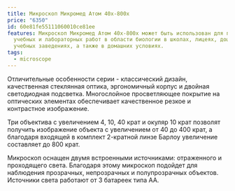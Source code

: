 ```yaml
---
title: Микроскоп Микромед Атом 40x-800x
price: "6350"
id: 60e81fe55111060010ce81ee
features: Микроскоп Микромед Атом 40x-800x может быть использован для проведения
  учебных и лабораторных работ в области биологии в школах, лицеях, дошкольных
  учебных заведениях, а также в домашних условиях.
tags:
  - microscope
---
```

Отличительные особенности серии - классический дизайн, качественная стеклянная оптика, эргономичный корпус и двойная светодиодная подсветка. Многослойное просветляющее покрытие на оптических элементах обеспечивает качественное резкое и контрастное изображение. 

Три объектива с увеличением 4, 10, 40 крат и окуляр 10 крат позволят получить изображение объекта с увеличением от 40 до 400 крат, а благодаря входящей в комплект 2-кратной линзе Барлоу увеличение составляет до 800 крат. 

Микроскоп оснащен двумя встроенными источниками: отраженного и проходящего света. Благодаря этому микроскоп подойдет для наблюдения прозрачных, непрозрачных и полупрозрачных объектов. Источники света работают от 3 батареек типа АА.